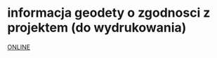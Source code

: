 # informacja geodety o zgodnosci  z projektem (do wydrukowania)
[ONLINE](https://michalwr88.github.io/info_geodety/)
